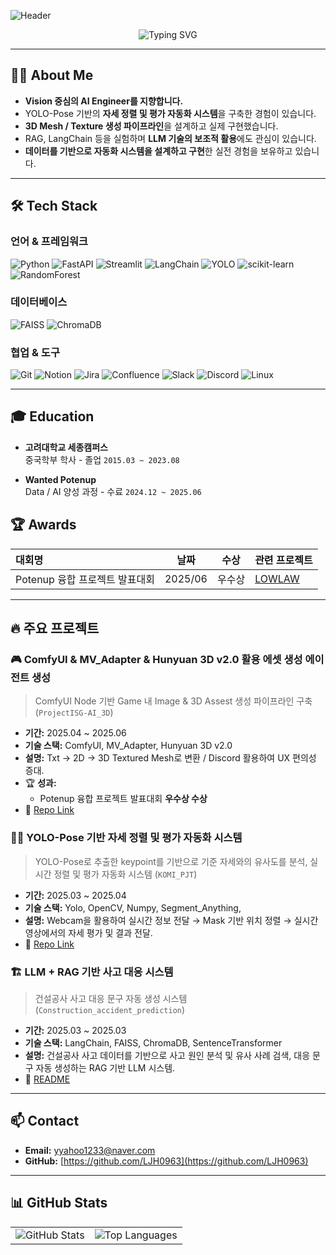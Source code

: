 ![Header](https://capsule-render.vercel.app/api?type=waving&color=gradient&height=200&section=header&text=Welcome%20to%20JangHeon's%20Github&fontSize=45&animation=fadeIn&fontAlignY=38&desc=Exploring%20AI%20through%20Vision%20and%20LLMs&descAlignY=51&descAlign=62)

<div align="center">
  <img src="https://readme-typing-svg.demolab.com?font=Fira+Code&pause=1000&color=4F94EF&center=true&vCenter=true&width=700&lines=Former+Data+Labeling+Project+Manager+%7C+Now+AI+Engineer;Focused+on+Computer+Vision%2C+LLMs%2C+AI+Agents;Committed+to+bringing+technology+to+life+as+a+real+service" alt="Typing SVG" />
</div>

---

## 🙋‍♂️ About Me

- **Vision 중심의 AI Engineer를 지향합니다.**
- YOLO-Pose 기반의 **자세 정렬 및 평가 자동화 시스템**을 구축한 경험이 있습니다.
- **3D Mesh / Texture 생성 파이프라인**을 설계하고 실제 구현했습니다.
- RAG, LangChain 등을 실험하며 **LLM 기술의 보조적 활용**에도 관심이 있습니다.
- **데이터를 기반으로 자동화 시스템을 설계하고 구현**한 실전 경험을 보유하고 있습니다.

---

## 🛠️ Tech Stack

### 언어 & 프레임워크
![Python](https://img.shields.io/badge/Python-3776AB?style=flat-square&logo=python&logoColor=white)
![FastAPI](https://img.shields.io/badge/FastAPI-009688?style=flat-square&logo=fastapi&logoColor=white)
![Streamlit](https://img.shields.io/badge/Streamlit-FF4B4B?style=flat-square&logo=streamlit&logoColor=white)
![LangChain](https://img.shields.io/badge/LangChain-FFD700?style=flat-square)
![YOLO](https://img.shields.io/badge/YOLO-00FFFF?style=flat-square&logo=yolo&logoColor=white)
![scikit-learn](https://img.shields.io/badge/scikit--learn-F7931E?style=flat-square)
![RandomForest](https://img.shields.io/badge/RandomForest-8CBF3F?style=flat-square)

### 데이터베이스
![FAISS](https://img.shields.io/badge/FAISS-47A248?style=flat-square)
![ChromaDB](https://img.shields.io/badge/ChromaDB-00FFAA?style=flat-square)

### 협업 & 도구
![Git](https://img.shields.io/badge/Git-F05032?style=flat-square)
![Notion](https://img.shields.io/badge/Notion-003000?style=flat-square)
![Jira](https://img.shields.io/badge/Jira-0052CC?style=flat-square)
![Confluence](https://img.shields.io/badge/Confluence-1354C2?style=flat-square)
![Slack](https://img.shields.io/badge/Slack-4A154B?style=flat-square)
![Discord](https://img.shields.io/badge/Discord-5865F2?style=flat-square)
![Linux](https://img.shields.io/badge/Linux-FCC624?style=flat-square)

---

## 🎓 Education

- **고려대학교 세종캠퍼스**  
  중국학부 학사 - 졸업 
  `2015.03 ~ 2023.08`

- **Wanted Potenup**  
  Data / AI 양성 과정 - 수료
  `2024.12 ~ 2025.06`


## 🏆 Awards

| 대회명 | 날짜 | 수상 | 관련 프로젝트 |
|:---|:---:|:---:|:---|
| Potenup 융합 프로젝트 발표대회 | 2025/06 | 우수상 | [LOWLAW](https://github.com/LJH0963/Integrate) |

---

## 🔥 주요 프로젝트

### 🎮 ComfyUI & MV_Adapter & Hunyuan 3D v2.0 활용 에셋 생성 에이전트 생성
> ComfyUI Node 기반 Game 내 Image & 3D Assest 생성 파이프라인 구축 (`ProjectISG-AI_3D`)  
- **기간:** 2025.04 ~ 2025.06
- **기술 스택:** ComfyUI, MV_Adapter, Hunyuan 3D v2.0  
- **설명:** Txt → 2D → 3D Textured Mesh로 변환 / Discord 활용하여 UX 편의성 증대.
- 🏆 **성과:**  
  - Potenup 융합 프로젝트 발표대회 **우수상 수상**
- 🔗 [Repo Link](https://github.com/LJH0963/ProjectISG-AI_3D)

### 🏋️‍♂️ YOLO-Pose 기반 자세 정렬 및 평가 자동화 시스템
> YOLO-Pose로 추출한 keypoint를 기반으로 기준 자세와의 유사도를 분석, 실시간 정렬 및 평가 자동화 시스템 (`KOMI_PJT`)  
- **기간:** 2025.03 ~ 2025.04  
- **기술 스택:** Yolo, OpenCV, Numpy, Segment_Anything, 
- **설명:** Webcam을 활용하여 실시간 정보 전달 → Mask 기반 위치 정렬 → 실시간 영상에서의 자세 평가 및 결과 전달.  
- 🔗 [Repo Link](https://github.com/LJH0963/KOMI_PJT/tree/main)

### 🏗️ LLM + RAG 기반 사고 대응 시스템  
> 건설공사 사고 대응 문구 자동 생성 시스템 (`Construction_accident_prediction`)  
- **기간:** 2025.03 ~ 2025.03  
- **기술 스택:** LangChain, FAISS, ChromaDB, SentenceTransformer  
- **설명:** 건설공사 사고 데이터를 기반으로 사고 원인 분석 및 유사 사례 검색, 대응 문구 자동 생성하는 RAG 기반 LLM 시스템.  
- 🔗 [README](https://github.com/LJH0963/DACON-construction-accident-prevention)

---

## 📫 Contact

- **Email:** yyahoo1233@naver.com
- **GitHub:** [https://github.com/LJH0963](https://github.com/LJH0963)

---

## 📊 GitHub Stats

<div align="center">

<table>
  <tr>
    <td><img src="https://github-readme-stats.vercel.app/api?username=LJH0963&show_icons=true&theme=tokyonight" alt="GitHub Stats" /></td>
    <td><img src="https://github-readme-stats.vercel.app/api/top-langs/?username=LJH0963&layout=compact&theme=tokyonight" alt="Top Languages" /></td>
  </tr>
</table>

</div>
